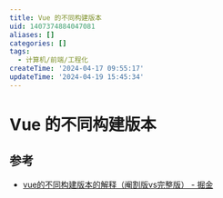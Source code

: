 ```yaml
---
title: Vue 的不同构建版本
uid: 1407374884047081
aliases: []
categories: []
tags:
  - 计算机/前端/工程化
createTime: '2024-04-17 09:55:17'
updateTime: '2024-04-19 15:45:34'
---
```


# Vue 的不同构建版本

## 参考

- [vue的不同构建版本的解释（阉割版vs完整版） - 掘金](https://juejin.cn/post/7043991342166310942)
